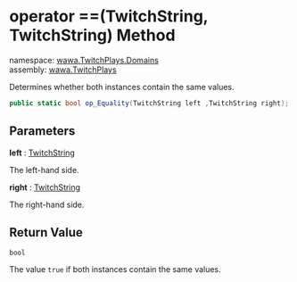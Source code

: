 # operator ==\(TwitchString, TwitchString\) Method

namespace: [wawa\.TwitchPlays\.Domains](../../wawa.TwitchPlays.Domains.md)<br />
assembly: [wawa\.TwitchPlays](../../../wawa.TwitchPlays.md)

Determines whether both instances contain the same values\.

```csharp
public static bool op_Equality(TwitchString left ,TwitchString right);
```

## Parameters

__left__ : [TwitchString](../../../wawa.TwitchPlays/wawa.TwitchPlays.Domains/TwitchString.md)

The left\-hand side\.

__right__ : [TwitchString](../../../wawa.TwitchPlays/wawa.TwitchPlays.Domains/TwitchString.md)

The right\-hand side\.

## Return Value

`bool`

The value `true` if both instances contain the same values\.

